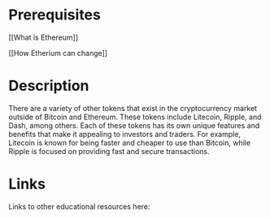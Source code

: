 # Prerequisites
[[What is Ethereum]]


[[How Etherium can change]]

# Description
  
There are a variety of other tokens that exist in the cryptocurrency market outside of Bitcoin and Ethereum. These tokens include Litecoin, Ripple, and Dash, among others. Each of these tokens has its own unique features and benefits that make it appealing to investors and traders. For example, Litecoin is known for being faster and cheaper to use than Bitcoin, while Ripple is focused on providing fast and secure transactions.

# Links
Links to other educational resources here: